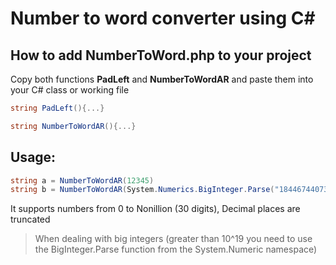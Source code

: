 # Number to word converter using C#

## How to add NumberToWord.php to your project

Copy both functions **PadLeft** and **NumberToWordAR** and paste them into your C# class or working file
```cs
string PadLeft(){...}

string NumberToWordAR(){...}
```

## Usage:

```cs
string a = NumberToWordAR(12345)
string b = NumberToWordAR(System.Numerics.BigInteger.Parse("1844674407370777955161777776665777")) // Big integer
```

It supports numbers from 0 to Nonillion (30 digits), Decimal places are truncated

> When dealing with big integers (greater than 10^19 you need to use the BigInteger.Parse function from the System.Numeric namespace)